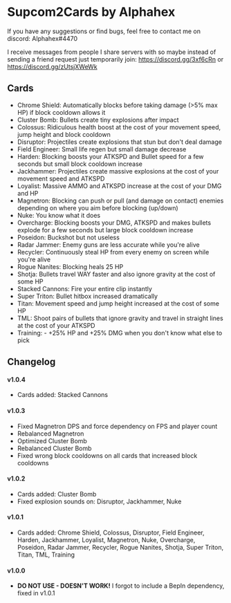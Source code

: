 # Supcom2Cards by Alphahex

If you have any suggestions or find bugs, feel free to contact me on discord: Alphahex#4470

I receive messages from people I share servers with so maybe instead of sending a friend request just temporarily join: https://discord.gg/3xf6cRn or https://discord.gg/zUtsjXWeWk

## Cards

* Chrome Shield: Automatically blocks before taking damage (>5% max HP) if block cooldown allows it
* Cluster Bomb: Bullets create tiny explosions after impact
* Colossus: Ridiculous health boost at the cost of your movement speed, jump height and block cooldown
* Disruptor: Projectiles create explosions that stun but don't deal damage
* Field Engineer: Small life regen but small damage decrease
* Harden: Blocking boosts your ATKSPD and Bullet speed for a few seconds but small block cooldown increase
* Jackhammer: Projectiles create massive explosions at the cost of your movement speed and ATKSPD
* Loyalist: Massive AMMO and ATKSPD increase at the cost of your DMG and HP
* Magnetron: Blocking can push or pull (and damage on contact) enemies depending on where you aim before blocking (up/down)
* Nuke: You know what it does
* Overcharge: Blocking boosts your DMG, ATKSPD and makes bullets explode for a few seconds but large block cooldown increase
* Poseidon: Buckshot but not useless
* Radar Jammer: Enemy guns are less accurate while you're alive
* Recycler: Continuously steal HP from every enemy on screen while you're alive
* Rogue Nanites: Blocking heals 25 HP
* Shotja: Bullets travel WAY faster and also ignore gravity at the cost of some HP
* Stacked Cannons: Fire your entire clip instantly
* Super Triton: Bullet hitbox increased dramatically
* Titan: Movement speed and jump height increased at the cost of some HP
* TML: Shoot pairs of bullets that ignore gravity and travel in straight lines at the cost of your ATKSPD
* Training: - +25% HP and +25% DMG when you don't know what else to pick

## Changelog

#### v1.0.4

* Cards added: Stacked Cannons

#### v1.0.3

* Fixed Magnetron DPS and force dependency on FPS and player count
* Rebalanced Magnetron
* Optimized Cluster Bomb
* Rebalanced Cluster Bomb
* Fixed wrong block cooldowns on all cards that increased block cooldowns

#### v1.0.2

* Cards added: Cluster Bomb
* Fixed explosion sounds on: Disruptor, Jackhammer, Nuke

#### v1.0.1

* Cards added: Chrome Shield, Colossus, Disruptor, Field Engineer, Harden, Jackhammer, Loyalist, Magnetron, Nuke, Overcharge, Poseidon, Radar Jammer, Recycler, Rogue Nanites, Shotja, Super Triton, Titan, TML, Training

#### v1.0.0

* **DO NOT USE - DOESN'T WORK!** I forgot to include a BepIn dependency, fixed in v1.0.1